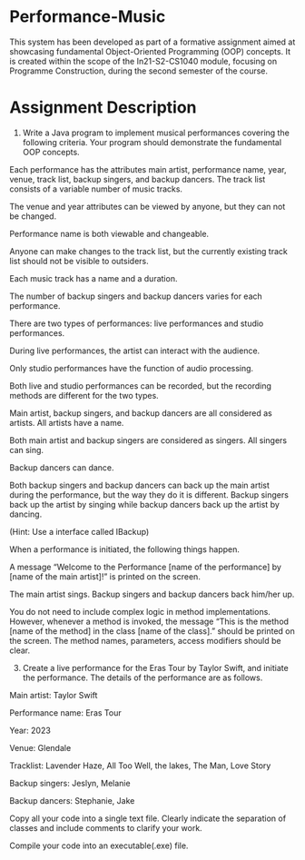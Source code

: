 # Performance-Music
 This system has been developed as part of a formative assignment aimed at showcasing fundamental Object-Oriented Programming (OOP) concepts. It is created within the scope of the In21-S2-CS1040 module, focusing on Programme Construction, during the second semester of the course.


# Assignment Description

1. Write a Java program to implement musical performances covering the following criteria. Your program should demonstrate the fundamental OOP concepts.
   
Each performance has the attributes main artist, performance name, year, venue, track list, backup singers, and backup dancers. The track list consists of a variable number of music tracks.

The venue and year attributes can be viewed by anyone, but they can not be changed.

Performance name is both viewable and changeable.

Anyone can make changes to the track list, but the currently existing track list should not be visible to outsiders.

Each music track has a name and a duration.

The number of backup singers and backup dancers varies for each performance.

There are two types of performances: live performances and studio performances.

During live performances, the artist can interact with the audience.

Only studio performances have the function of audio processing.

Both live and studio performances can be recorded, but the recording methods are different for the two types.

Main artist, backup singers, and backup dancers are all considered as artists. All artists have a name.

Both main artist and backup singers are considered as singers. All singers can sing.

Backup dancers can dance.

Both backup singers and backup dancers can back up the main artist during the performance, but the way they do it is different. Backup singers back up the artist by singing while backup dancers back up the artist by dancing.

(Hint: Use a interface called IBackup)

When a performance is initiated, the following things happen.

A message “Welcome to the Performance [name of the performance] by [name of the main artist]!” is printed on the screen.

The main artist sings. Backup singers and backup dancers back him/her up.

You do not need to include complex logic in method implementations. However, whenever a method is invoked, the message “This is the method [name of the method] in the class [name of the class].” should be printed on the screen. The method names, parameters, access modifiers should be clear.

3. Create a live performance for the Eras Tour by Taylor Swift, and initiate the performance. The details of the performance are as follows.

Main artist: Taylor Swift

Performance name: Eras Tour

Year: 2023

Venue: Glendale

Tracklist: Lavender Haze, All Too Well, the lakes, The Man, Love Story

Backup singers: Jeslyn, Melanie

Backup dancers: Stephanie, Jake

Copy all your code into a single text file. Clearly indicate the separation of classes and include comments to clarify your work.

Compile your code into an executable(.exe) file.
